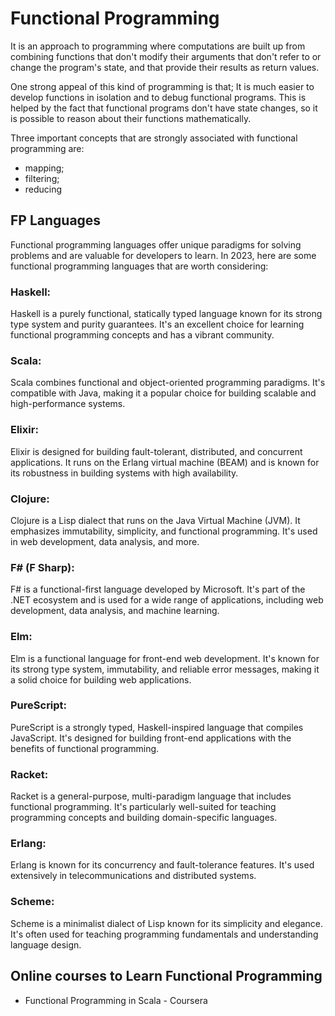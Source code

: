 # Functional Programming

It is an approach to programming where computations are built up from combining functions that don't modify their arguments that don't refer to or change the program's state, and that provide their results as return values.

One strong appeal of this kind of programming is that;
It is much easier to develop functions in isolation and to debug functional programs. This is helped by the fact that functional programs don't have state changes, so it is possible to reason about their functions mathematically.

Three important concepts that are strongly associated with functional programming are:
 - mapping;
 - filtering;
 - reducing


## FP Languages

Functional programming languages offer unique paradigms for solving problems and are valuable for developers to learn. In 2023, here are some functional programming languages that are worth considering:

### Haskell:

Haskell is a purely functional, statically typed language known for its strong type system and purity guarantees. It's an excellent choice for learning functional programming concepts and has a vibrant community.

### Scala:

Scala combines functional and object-oriented programming paradigms. It's compatible with Java, making it a popular choice for building scalable and high-performance systems.

### Elixir:

Elixir is designed for building fault-tolerant, distributed, and concurrent applications. It runs on the Erlang virtual machine (BEAM) and is known for its robustness in building systems with high availability.

### Clojure:

Clojure is a Lisp dialect that runs on the Java Virtual Machine (JVM). It emphasizes immutability, simplicity, and functional programming. It's used in web development, data analysis, and more.

### F# (F Sharp):

F# is a functional-first language developed by Microsoft. It's part of the .NET ecosystem and is used for a wide range of applications, including web development, data analysis, and machine learning.

### Elm:

Elm is a functional language for front-end web development. It's known for its strong type system, immutability, and reliable error messages, making it a solid choice for building web applications.

### PureScript:

PureScript is a strongly typed, Haskell-inspired language that compiles JavaScript. It's designed for building front-end applications with the benefits of functional programming.

### Racket:

Racket is a general-purpose, multi-paradigm language that includes functional programming. It's particularly well-suited for teaching programming concepts and building domain-specific languages.

### Erlang:

Erlang is known for its concurrency and fault-tolerance features. It's used extensively in telecommunications and distributed systems.

### Scheme:

Scheme is a minimalist dialect of Lisp known for its simplicity and elegance. It's often used for teaching programming fundamentals and understanding language design.


## Online courses to Learn Functional Programming

- Functional Programming in Scala - Coursera

